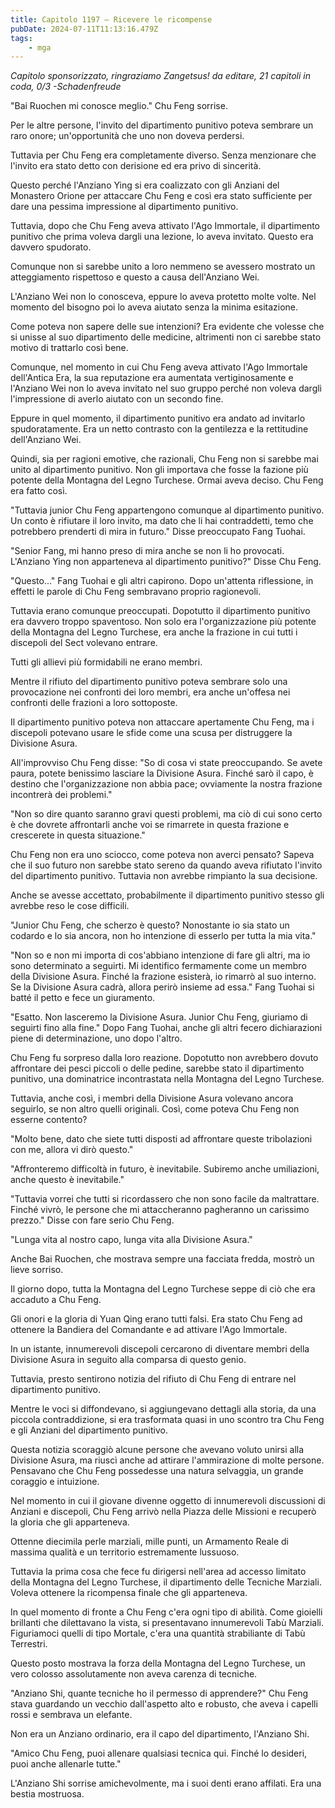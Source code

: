 ```yaml
---
title: Capitolo 1197 – Ricevere le ricompense
pubDate: 2024-07-11T11:13:16.479Z
tags:
    - mga
---
```



<em>Capitolo sponsorizzato, ringraziamo Zangetsus!
da editare,
21 capitoli in coda, 0/3
-Schadenfreude</em>


"Bai Ruochen mi conosce meglio." Chu Feng sorrise.


Per le altre persone, l'invito del dipartimento punitivo poteva sembrare un raro onore; un'opportunità che uno non doveva perdersi.


Tuttavia per Chu Feng era completamente diverso. Senza menzionare che l'invito era stato detto con derisione ed era privo di sincerità.


Questo perché l'Anziano Ying si era coalizzato con gli Anziani del Monastero Orione per attaccare Chu Feng e così era stato sufficiente per dare una pessima impressione al dipartimento punitivo.


Tuttavia, dopo che Chu Feng aveva attivato l'Ago Immortale, il dipartimento punitivo che prima voleva dargli una lezione, lo aveva invitato. Questo era davvero spudorato. 


Comunque non si sarebbe unito a loro nemmeno se avessero mostrato un atteggiamento rispettoso e questo a causa dell'Anziano Wei.


L'Anziano Wei non lo conosceva, eppure lo aveva protetto molte volte. Nel momento del bisogno poi lo aveva aiutato senza la minima esitazione.


Come poteva non sapere delle sue intenzioni? Era evidente che volesse che si unisse al suo dipartimento delle medicine, altrimenti non ci sarebbe stato motivo di trattarlo così bene.


Comunque, nel momento in cui Chu Feng aveva attivato l'Ago Immortale dell'Antica Era, la sua reputazione era aumentata vertiginosamente e l'Anziano Wei non lo aveva invitato nel suo gruppo perché non voleva dargli l'impressione di averlo aiutato con un secondo fine.


Eppure in quel momento, il dipartimento punitivo era andato ad invitarlo spudoratamente. Era un netto contrasto con la gentilezza e la rettitudine dell'Anziano Wei.


Quindi, sia per ragioni emotive, che razionali, Chu Feng non si sarebbe mai unito al dipartimento punitivo. Non gli importava che fosse la fazione più potente della Montagna del Legno Turchese. Ormai aveva deciso. Chu Feng era fatto così.


"Tuttavia junior Chu Feng appartengono comunque al dipartimento punitivo. Un conto è rifiutare il loro invito, ma dato che li hai contraddetti, temo che potrebbero prenderti di mira in futuro." Disse preoccupato Fang Tuohai.


"Senior Fang, mi hanno preso di mira anche se non li ho provocati. L'Anziano Ying non apparteneva al dipartimento punitivo?" Disse Chu Feng.


"Questo..." Fang Tuohai e gli altri capirono. Dopo un'attenta riflessione, in effetti le parole di Chu Feng sembravano proprio ragionevoli.


Tuttavia erano comunque preoccupati. Dopotutto il dipartimento punitivo era davvero troppo spaventoso. Non solo era l'organizzazione più potente della Montagna del Legno Turchese, era anche la frazione in cui tutti i discepoli del Sect volevano entrare.


Tutti gli allievi più formidabili ne erano membri.


Mentre il rifiuto del dipartimento punitivo poteva sembrare solo una provocazione nei confronti dei loro membri, era anche un'offesa nei confronti delle frazioni a loro sottoposte.


Il dipartimento punitivo poteva non attaccare apertamente Chu Feng, ma i discepoli potevano usare le sfide come una scusa per distruggere la Divisione Asura.


All'improvviso Chu Feng disse: "So di cosa vi state preoccupando. Se avete paura, potete benissimo lasciare la Divisione Asura. Finché sarò il capo, è destino che l'organizzazione non abbia pace; ovviamente la nostra frazione incontrerà dei problemi."


"Non so dire quanto saranno gravi questi problemi, ma ciò di cui sono certo è che dovrete affrontarli anche voi se rimarrete in questa frazione e crescerete in questa situazione."


Chu Feng non era uno sciocco, come poteva non averci pensato? Sapeva che il suo futuro non sarebbe stato sereno da quando aveva rifiutato l'invito del dipartimento punitivo. Tuttavia non avrebbe rimpianto la sua decisione.


Anche se avesse accettato, probabilmente il dipartimento punitivo stesso gli avrebbe reso le cose difficili.


"Junior Chu Feng, che scherzo è questo? Nonostante io sia stato un codardo e lo sia ancora, non ho intenzione di esserlo per tutta la mia vita." 


"Non so e non mi importa di cos'abbiano intenzione di fare gli altri, ma io sono determinato a seguirti. Mi identifico fermamente come un membro della Divisione Asura. Finché la frazione esisterà, io rimarrò al suo interno. Se la Divisione Asura cadrà, allora perirò insieme ad essa." Fang Tuohai si batté il petto e fece un giuramento.


"Esatto. Non lasceremo la Divisione Asura. Junior Chu Feng, giuriamo di seguirti fino alla fine." Dopo Fang Tuohai, anche gli altri fecero dichiarazioni piene di determinazione, uno dopo l'altro.


Chu Feng fu sorpreso dalla loro reazione. Dopotutto non avrebbero dovuto affrontare dei pesci piccoli o delle pedine, sarebbe stato il dipartimento punitivo, una dominatrice incontrastata nella Montagna del Legno Turchese.


Tuttavia, anche così, i membri della Divisione Asura volevano ancora seguirlo, se non altro quelli originali. Così, come poteva Chu Feng non esserne contento?


"Molto bene, dato che siete tutti disposti ad affrontare queste tribolazioni con me, allora vi dirò questo."


"Affronteremo difficoltà in futuro, è inevitabile. Subiremo anche umiliazioni, anche questo è inevitabile."


"Tuttavia vorrei che tutti si ricordassero che non sono facile da maltrattare. Finché vivrò, le persone che mi attaccheranno pagheranno un carissimo prezzo." Disse con fare serio Chu Feng.


"Lunga vita al nostro capo, lunga vita alla Divisione Asura."


Anche Bai Ruochen, che mostrava sempre una facciata fredda, mostrò un lieve sorriso.


Il giorno dopo, tutta la Montagna del Legno Turchese seppe di ciò che era accaduto a Chu Feng.


Gli onori e la gloria di Yuan Qing erano tutti falsi. Era stato Chu Feng ad ottenere la Bandiera del Comandante e ad attivare l'Ago Immortale.


In un istante, innumerevoli discepoli cercarono di diventare membri della Divisione Asura in seguito alla comparsa di questo genio.


Tuttavia, presto sentirono notizia del rifiuto di Chu Feng di entrare nel dipartimento punitivo.


Mentre le voci si diffondevano, si aggiungevano dettagli alla storia, da una piccola contraddizione, si era trasformata quasi in uno scontro tra Chu Feng e gli Anziani del dipartimento punitivo.


Questa notizia scoraggiò alcune persone che avevano voluto unirsi alla Divisione Asura, ma riuscì anche ad attirare l'ammirazione di molte persone. Pensavano che Chu Feng possedesse una natura selvaggia, un grande coraggio e intuizione.


Nel momento in cui il giovane divenne oggetto di innumerevoli discussioni di Anziani e discepoli, Chu Feng arrivò nella Piazza delle Missioni e recuperò la gloria che gli apparteneva.


Ottenne diecimila perle marziali, mille punti, un Armamento Reale di massima qualità e un territorio estremamente lussuoso.


Tuttavia la prima cosa che fece fu dirigersi nell'area ad accesso limitato della Montagna del Legno Turchese, il dipartimento delle Tecniche Marziali. Voleva ottenere la ricompensa finale che gli apparteneva.


In quel momento di fronte a Chu Feng c'era ogni tipo di abilità. Come gioielli brillanti che dilettavano la vista, si presentavano innumerevoli Tabù Marziali. Figuriamoci quelli di tipo Mortale, c'era una quantità strabiliante di Tabù Terrestri.


Questo posto mostrava la forza della Montagna del Legno Turchese, un vero colosso assolutamente non aveva carenza di tecniche.


"Anziano Shi, quante tecniche ho il permesso di apprendere?" Chu Feng stava guardando un vecchio dall'aspetto alto e robusto, che aveva i capelli rossi e sembrava un elefante.


Non era un Anziano ordinario, era il capo del dipartimento, l'Anziano Shi.


"Amico Chu Feng, puoi allenare qualsiasi tecnica qui. Finché lo desideri, puoi anche allenarle tutte."


L'Anziano Shi sorrise amichevolmente, ma i suoi denti erano affilati. Era una bestia mostruosa.
                                


                                



